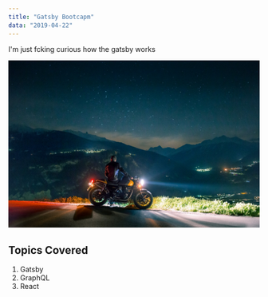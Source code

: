 ```yaml
---
title: "Gatsby Bootcapm"
data: "2019-04-22"
---
```


I'm just fcking curious how the gatsby works

![moto photo](./moto.jpg)

## Topics Covered

1. Gatsby
2. GraphQL
3. React